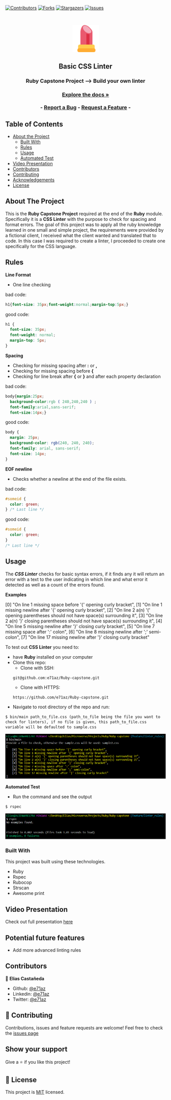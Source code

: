 [![Contributors][contributors-shield]][contributors-url]
[![Forks][forks-shield]][forks-url]
[![Stargazers][stars-shield]][stars-url]
[![Issues][issues-shield]][issues-url]

<!-- PROJECT LOGO -->
<br />
<p align="center">
  <a href="https://github.com/e71az/Ruby-capstone">
    <img src="images/linter.svg" alt="Linter logo" width="85" height="85">
  </a>

  <h2 align="center">Basic CSS Linter</h2>

  <h3 align="center">Ruby Capstone Project --> Build your own linter<h3>
  <p align="center">
    <a href="https://github.com/e71az/Ruby-capstone"><strong>Explore the docs »</strong></a>
    <br />
    <br />
    -
    <a href="https://github.com/e71az/Ruby-capstone/issues">Report a Bug</a>
    -
    <a href="https://github.com/e71az/Ruby-capstone/issues">Request a Feature</a>
    -
  </p>
</p>

<!-- TABLE OF CONTENTS -->
## Table of Contents

* [About the Project](#about-the-project)
  * [Built With](#built-with)
  * [Rules](#rules)
  * [Usage](#usage)
  * [Automated Test](#autoamted-test)
* [Video Presentation](#video-presentation)
* [Contributors](#contributors)
* [Contributing](#contributing)
* [Acknowledgements](#acknowledgements)
* [License](#license)

<!-- ABOUT THE PROJECT -->
## About The Project

This is the **Ruby Capstone Project** required at the end of the **Ruby** module.
Specifically it is a **CSS Linter** with the purpose to check for spacing and format errors.
The goal of this project was to apply all the ruby knowledge learned in one small and simple project, the requirements were provided
by a fictional client, I received what the client wanted and translated that to code. In this case I was required to create a linter,
I proceeded to create one specifically for the CSS language.

## Rules

**Line Format**
* One line checking

bad code:
```css
h1{font-size: 35px;font-weight:normal;margin-top:5px;}
```

good code:
```css
h1 {
  font-size: 35px;
  font-weight: normal;
  margin-top: 5px;
}
```

**Spacing**
* Checking for missing spacing after **:** or **,**
* Checking for missing spacing before **{**
* Checking for line break after **{** or **}** and after each property declaration

bad code:

```css
body{margin:25px;
  background-color:rgb ( 240,240,240 ) ;
  font-family:arial,sans-serif;
  font-size:14px;}
```

good code:
```css
body {
  margin: 25px;
  background-color: rgb(240, 240, 240);
  font-family: arial, sans-serif;
  font-size: 14px;
}
```

**EOF newline**
* Checks whether a newline at the end of the file exists.

bad code:

```css
#someid {
  color: green;
} /* Last line */
```

good code:
```css
#someid {
  color: green;
}
/* Last line */
```

## Usage

The **_CSS Linter_** checks for basic syntax errors, if it finds any it will return an error with a
text to the user indicating in which line and what error it detected as well as a count of
the errors found.

**Examples**

  [0] "On line 1 missing space before '{' opening curly bracket",
  [1] "On line 1 missing newline after '{' opening curly bracket",
  [2] "On line 2 a(n) '(' opening parentheses should not have space(s) surrounding it",
  [3] "On line 2 a(n) ')' closing parentheses should not have space(s) surrounding it",
  [4] "On line 5 missing newline after '}' closing curly bracket",
  [5] "On line 7 missing space after ':' colon",
  [6] "On line 8 missing newline after ';' semi-colon",
  [7] "On line 17 missing newline after '}' closing curly bracket"

To test out **CSS Linter** you need to:
* have **Ruby** installed on your computer
* Clone this repo:
  - Clone with SSH:
  ```
  git@github.com:e71az/Ruby-capstone.git
  ```
  - Clone with HTTPS:
  ```
  https://github.com/e71az/Ruby-capstone.git
  ```
* Navigate to root directory of the repo and run:
```
$ bin/main path_to_file.css (path_to_file being the file you want to check for linters), if no file is given, this path_to_file.css variable will be defaulted to sample.css
```
![Screenshot](images/test_run.png)

**Automated Test**
* Run the command and see the output
```
$ rspec
```
![Screenshot](images/rspec.png)

### Built With
This project was built using these technologies.
* Ruby
* Rspec
* Rubocop
* Strscan
* Awesome print

## Video Presentation

Check out full presentation [here](https://www.loom.com)

## Potential future features
- Add more advanced linting rules

## Contributors

👤 **Elias Castañeda**

- Github: [@e71az](https://github.com/e71az)
- Linkedin: [@e71az](https://www.linkedin.com/in/e71az/)
- Twitter: [@e71az](https://twitter.com/e71az)

## :handshake: Contributing
Contributions, issues and feature requests are welcome!
Feel free to check the [issues page](https://github.com/e71az/Ruby-capstone/issues)

## Show your support
Give a :star: if you like this project!

<!-- MARKDOWN LINKS & IMAGES -->
<!-- https://www.markdownguide.org/basic-syntax/#reference-style-links -->
[contributors-shield]: https://img.shields.io/github/contributors/e71az/Ruby-capstone.svg?style=flat-square
[contributors-url]: https://github.com/e71az/Ruby-capstone/graphs/contributors
[forks-shield]: https://img.shields.io/github/forks/e71az/Ruby-capstone
[forks-url]: https://github.com/e71az/Ruby-capstone/network/members
[stars-shield]: https://img.shields.io/github/stars/e71az/Ruby-capstone
[stars-url]: https://github.com/e71az/Ruby-capstone/stargazers
[issues-shield]: https://img.shields.io/github/issues/e71az/Ruby-capstone.svg?style=flat-square
[issues-url]: https://github.com/e71az/Ruby-capstone/issues

## 📝 License

This project is [MIT](https://opensource.org/licenses/MIT) licensed.
